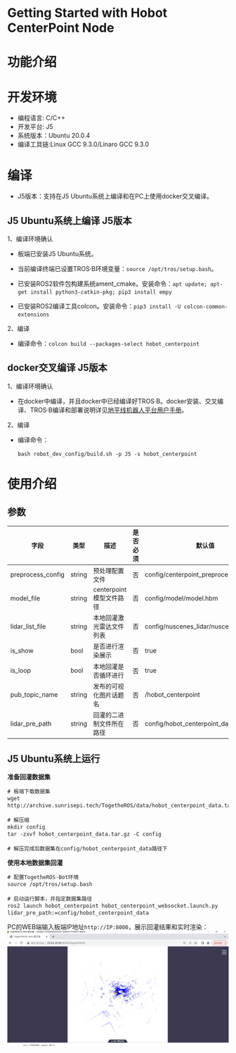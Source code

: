 Getting Started with Hobot CenterPoint Node
=======


# 功能介绍


# 开发环境

- 编程语言: C/C++
- 开发平台: J5
- 系统版本：Ubuntu 20.0.4
- 编译工具链:Linux GCC 9.3.0/Linaro GCC 9.3.0

# 编译

- J5版本：支持在J5 Ubuntu系统上编译和在PC上使用docker交叉编译。

## J5 Ubuntu系统上编译 J5版本

1、编译环境确认

- 板端已安装J5 Ubuntu系统。

- 当前编译终端已设置TROS·B环境变量：`source /opt/tros/setup.bash`。

- 已安装ROS2软件包构建系统ament_cmake。安装命令：`apt update; apt-get install python3-catkin-pkg; pip3 install empy`

- 已安装ROS2编译工具colcon。安装命令：`pip3 install -U colcon-common-extensions`

2、编译

- 编译命令：`colcon build --packages-select hobot_centerpoint`

## docker交叉编译 J5版本

1、编译环境确认

- 在docker中编译，并且docker中已经编译好TROS·B。docker安装、交叉编译、TROS·B编译和部署说明详见[地平线机器人平台用户手册](https://developer.horizon.ai/api/v1/fileData/TogetherROS/quick_start/cross_compile.html#togetherros)。

2、编译

- 编译命令：

  ```shell
  bash robot_dev_config/build.sh -p J5 -s hobot_centerpoint
  ```

# 使用介绍

## 参数
|         字段         |      类型    |         描述       | 是否必须 |         默认值              |
| -------------------- | ----------- | ------------------ | ------- | --------------------------- |
| preprocess_config     |   string    |   预处理配置文件   |   否     |config/centerpoint_preprocess_5dim.json|
| model_file            |   string    |centerpoint模型文件路径|   否  |     config/model/model.hbm  |
| lidar_list_file       |   string    |本地回灌激光雷达文件列表|   否   |config/nuscenes_lidar/nuscenes_lidar.lst |
| is_show             |     bool      | 是否进行渲染展示    |     否  |  true               |
| is_loop             |     bool      | 本地回灌是否循环进行  |   否  |   true                |
| pub_topic_name      |     string    | 发布的可视化图片话题名  |   否  | /hobot_centerpoint   |
| lidar_pre_path      |     string    | 回灌的二进制文件所在路径 | 否  | config/hobot_centerpoint_data               |

## J5 Ubuntu系统上运行

**准备回灌数据集**
```shell
# 板端下载数据集
wget http://archive.sunrisepi.tech/TogetheROS/data/hobot_centerpoint_data.tar.gz

# 解压缩
mkdir config
tar -zxvf hobot_centerpoint_data.tar.gz -C config

# 解压完成后数据集在config/hobot_centerpoint_data路径下
```

**使用本地数据集回灌**

```shell
# 配置TogetheROS·Bot环境
source /opt/tros/setup.bash

# 启动运行脚本，并指定数据集路径
ros2 launch hobot_centerpoint hobot_centerpoint_websocket.launch.py lidar_pre_path:=config/hobot_centerpoint_data
```

PC的WEB端输入板端IP地址`http://IP:8000`，展示回灌结果和实时渲染：
![image](./config/render.jpg)